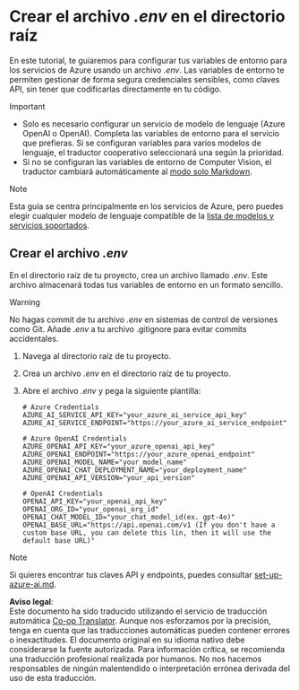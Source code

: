 <!--
CO_OP_TRANSLATOR_METADATA:
{
  "original_hash": "66029e3b67a3eb980ab8740367e91283",
  "translation_date": "2025-05-07T14:04:07+00:00",
  "source_file": "getting_started/command-line-guide/create-env-file.md",
  "language_code": "es"
}
-->
# Crear el archivo *.env* en el directorio raíz

En este tutorial, te guiaremos para configurar tus variables de entorno para los servicios de Azure usando un archivo *.env*. Las variables de entorno te permiten gestionar de forma segura credenciales sensibles, como claves API, sin tener que codificarlas directamente en tu código.

> [!IMPORTANT]
> - Solo es necesario configurar un servicio de modelo de lenguaje (Azure OpenAI o OpenAI). Completa las variables de entorno para el servicio que prefieras. Si se configuran variables para varios modelos de lenguaje, el traductor cooperativo seleccionará una según la prioridad.
> - Si no se configuran las variables de entorno de Computer Vision, el traductor cambiará automáticamente al [modo solo Markdown](./markdown-only-mode.md).

> [!NOTE]
> Esta guía se centra principalmente en los servicios de Azure, pero puedes elegir cualquier modelo de lenguaje compatible de la [lista de modelos y servicios soportados](../README.md#-supported-models-and-services).

## Crear el archivo *.env*

En el directorio raíz de tu proyecto, crea un archivo llamado *.env*. Este archivo almacenará todas tus variables de entorno en un formato sencillo.

> [!WARNING]
> No hagas commit de tu archivo *.env* en sistemas de control de versiones como Git. Añade *.env* a tu archivo .gitignore para evitar commits accidentales.

1. Navega al directorio raíz de tu proyecto.

1. Crea un archivo *.env* en el directorio raíz de tu proyecto.

1. Abre el archivo *.env* y pega la siguiente plantilla:

    ```plaintext
    # Azure Credentials
    AZURE_AI_SERVICE_API_KEY="your_azure_ai_service_api_key"
    AZURE_AI_SERVICE_ENDPOINT="https://your_azure_ai_service_endpoint"

    # Azure OpenAI Credentials
    AZURE_OPENAI_API_KEY="your_azure_openai_api_key"
    AZURE_OPENAI_ENDPOINT="https://your_azure_openai_endpoint"
    AZURE_OPENAI_MODEL_NAME="your_model_name"
    AZURE_OPENAI_CHAT_DEPLOYMENT_NAME="your_deployment_name"
    AZURE_OPENAI_API_VERSION="your_api_version"

    # OpenAI Credentials
    OPENAI_API_KEY="your_openai_api_key"
    OPENAI_ORG_ID="your_openai_org_id"
    OPENAI_CHAT_MODEL_ID="your_chat_model_id(ex. gpt-4o)"
    OPENAI_BASE_URL="https://api.openai.com/v1 (If you don't have a custom base URL, you can delete this lin, then it will use the default base URL)"
    ```

> [!NOTE]
> Si quieres encontrar tus claves API y endpoints, puedes consultar [set-up-azure-ai.md](../set-up-azure-ai.md).

**Aviso legal**:  
Este documento ha sido traducido utilizando el servicio de traducción automática [Co-op Translator](https://github.com/Azure/co-op-translator). Aunque nos esforzamos por la precisión, tenga en cuenta que las traducciones automáticas pueden contener errores o inexactitudes. El documento original en su idioma nativo debe considerarse la fuente autorizada. Para información crítica, se recomienda una traducción profesional realizada por humanos. No nos hacemos responsables de ningún malentendido o interpretación errónea derivada del uso de esta traducción.